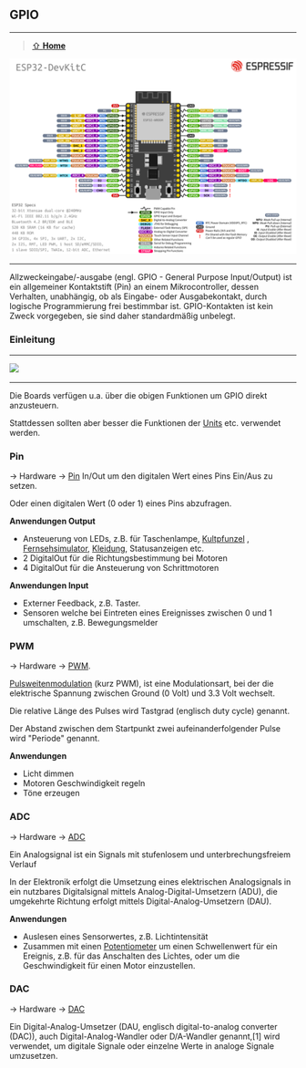 GPIO
----
***

> [⇧ **Home**](../README.md)


![](../images/esp32-devkitC-v4-pinout.png)

- - -

Allzweckeingabe/-ausgabe (engl. GPIO - General Purpose Input/Output) ist ein allgemeiner Kontaktstift (Pin) an einem Mikrocontroller, dessen Verhalten, unabhängig, ob als Eingabe- oder Ausgabekontakt, durch logische Programmierung frei bestimmbar ist. GPIO-Kontakten ist kein Zweck vorgegeben, sie sind daher standardmäßig unbelegt.



### Einleitung
***

![](images/io.png)

- - -

Die Boards verfügen u.a. über die obigen Funktionen um GPIO direkt anzusteuern.

Stattdessen sollten aber besser die Funktionen der [Units](../hw#units) etc. verwendet werden. 

### Pin 

-> Hardware -> [Pin](https://docs.m5stack.com/en/uiflow/advanced/pin) In/Out um den digitalen Wert eines Pins Ein/Aus zu setzen. 

Oder einen digitalen Wert (0 oder 1) eines Pins abzufragen.

**Anwendungen Output** 

*   Ansteuerung von LEDs, z.B. für Taschenlampe, [Kultpfunzel](http://kultpfunzel.ch/) , [Fernsehsimulator,](http://www.pearl.ch/ch-a-NC5312-3110.shtml) [Kleidung](http://www.get-a-led.de/led-t-shirts/led-kleidung-stereo-mc/), Statusanzeigen etc.
*   2 DigitalOut für die Richtungsbestimmung bei Motoren
*   4 DigitalOut für die Ansteuerung von Schrittmotoren

**Anwendungen Input** 

*   Externer Feedback, z.B. Taster.
*   Sensoren welche bei Eintreten eines Ereignisses zwischen 0 und 1 umschalten, z.B. Bewegungsmelder

### PWM

-> Hardware -> [PWM](https://docs.m5stack.com/en/uiflow/advanced/pwm). 

[Pulsweitenmodulation](http://de.wikipedia.org/wiki/Pulsweitenmodulation) (kurz PWM), ist eine Modulationsart, bei der die elektrische Spannung zwischen Ground (0 Volt) und 3.3 Volt wechselt.

Die relative Länge des Pulses wird Tastgrad (englisch duty cycle) genannt.

Der Abstand zwischen dem Startpunkt zwei aufeinanderfolgender Pulse wird "Periode" genannt.

**Anwendungen** 

*   Licht dimmen
*   Motoren Geschwindigkeit regeln
*   Töne erzeugen

### ADC

-> Hardware -> [ADC](https://docs.m5stack.com/en/uiflow/advanced/adc_dac)

Ein Analogsignal ist ein Signals mit stufenlosem und unterbrechungsfreiem Verlauf

In der Elektronik erfolgt die Umsetzung eines elektrischen Analogsignals in ein nutzbares Digitalsignal mittels Analog-Digital-Umsetzern (ADU), die umgekehrte Richtung erfolgt mittels Digital-Analog-Umsetzern (DAU).

**Anwendungen**

*   Auslesen eines Sensorwertes, z.B. Lichtintensität
*   Zusammen mit einen [Potentiometer](http://de.wikipedia.org/wiki/Potentiometer) um einen Schwellenwert für ein Ereignis, z.B. für das Anschalten des Lichtes, oder um die Geschwindigkeit für einen Motor einzustellen.

### DAC

-> Hardware -> [DAC](https://docs.m5stack.com/en/uiflow/advanced/adc_dac)

Ein Digital-Analog-Umsetzer (DAU, englisch digital-to-analog converter (DAC)), auch Digital-Analog-Wandler oder D/A-Wandler genannt,[1] wird verwendet, um digitale Signale oder einzelne Werte in analoge Signale umzusetzen. 


